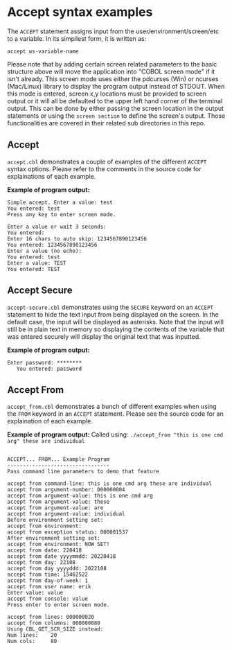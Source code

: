 # Accept syntax examples

The ```ACCEPT``` statement assigns input from the user/environment/screen/etc to a variable. In its simpilest form, it is 
written as:

```accept ws-variable-name```


Please note that by adding certain screen related parameters to the basic structure above will move the application 
into "COBOL screen mode" if it isn't already. This screen mode uses either the pdcurses (Win) or 
ncurses (Mac/Linux) library to display the program output instead of STDOUT. When this mode is entered, 
screen x,y locations must be provided to screen output or it will all be defaulted to the 
upper left hand corner of the terminal output. This can be done by either passing the screen 
location in the output statements or using the ```screen section``` to define the screen's output. 
Those functionalities are covered in their related sub directories in this repo.



## Accept


```accept.cbl``` demonstrates a couple of examples of the different ```ACCEPT``` syntax options. Please
refer to the comments in the source code for explainations of each example.


**Example of program output:**

```
Simple accept. Enter a value: test
You entered: test
Press any key to enter screen mode.

Enter a value or wait 3 seconds:
You entered:
Enter 16 chars to auto skip: 1234567890123456
You entered: 1234567890123456
Enter a value (no echo):
You entered: test
Enter a value: TEST
You entered: TEST  
```



## Accept Secure

```accept-secure.cbl``` demonstrates using the ```SECURE``` keyword on an ```ACCEPT``` statement to hide 
the text input from being displayed on the screen. In the default case, the input will be displayed 
as asterisks. Note that the input will still be in plain text in memory so displaying the contents 
of the variable that was entered securely will display the original text that was inputted. 

**Example of program output:**

```
Enter password: ********
   You entered: password
```



## Accept From 

```accept_from.cbl``` demonstrates a bunch of different examples when using the ```FROM``` keyword 
in an ```ACCEPT``` statement. Please see the source code for an explaination of each example.


**Example of program output:** Called using: ```./accept_from "this is one cmd arg" these are individual```

```
 
ACCEPT... FROM... Example Program
---------------------------------
Pass command line parameters to demo that feature
 
accept from command-line: this is one cmd arg these are individual 
accept from argument-number: 000000004                
accept from argument-value: this is one cmd arg
accept from argument-value: these                    
accept from argument-value: are                      
accept from argument-value: individual               
Before environment setting set:
accept from environment:                          
accept from exception status: 000001537                
After environment setting set:
accept from environment: NOW SET!                 
accept from date: 220418                   
accept from date yyyymmdd: 20220418                 
accept from day: 22108                    
accept from day yyyyddd: 2022108                  
accept from time: 15462522                 
accept from day-of-week: 1                        
accept from user name: erik                     
Enter value: value
accept from console: value                    
Press enter to enter screen mode.

accept from lines: 000000020
accept from columns: 000000080
Using CBL_GET_SCR_SIZE instead:
Num lines:    20 
Num cols:     80

```



